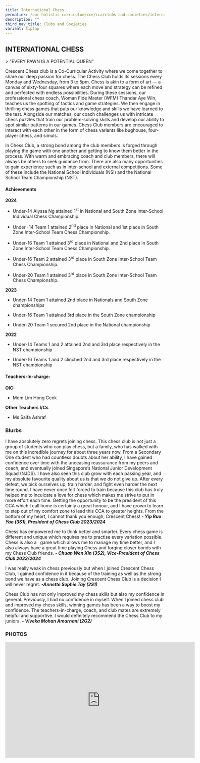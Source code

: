 ```yaml
---
title: International Chess
permalink: /our-holistic-curriculum/cce/cca/clubs-and-societies/international-chess/
description: ""
third_nav_title: Clubs and Societies
variant: tiptap
---
```

<h2><strong>INTERNATIONAL CHESS</strong></h2>
<p>&gt; "EVERY PAWN IS A POTENTIAL QUEEN"</p>
<p>Crescent Chess club is a Co-Curricular Activity where we come together
to share our deep passion for chess. The Chess Club holds its sessions
every Monday and Wednesday, from 3 to 5pm. Chess is akin to a form of art
— a canvas of sixty-four squares where each move and strategy can be refined
and perfected with endless possibilities. During these sessions, our professional
chess coach, Woman Fide Master (WFM) Thandar Aye Win, teaches us the spotting
of tactics and game strategies. We then engage in thrilling chess games
that puts our knowledge and skills we have learned to the test. Alongside
our matches, our coach challenges us with intricate chess puzzles that
train our problem-solving skills and develop our ability to spot similar
patterns in our games. Chess Club members are encouraged to interact with
each other in the form of chess variants like bughouse, four-player chess,
and simuls.</p>
<p>In Chess Club, a strong bond among the club members is forged through
playing the game with one another and getting to know them better in the
process. With warm and embracing coach and club members, there will always
be others to seek guidance from. There are also many opportunities to gain
experience such as in inter-school and external competitions. Some of these
include the National School Individuals (NSI) and the National School Team
Championship (NST).</p>
<h4><strong>Achievements</strong></h4>
<p><strong>2024</strong>
</p>
<ul data-tight="true" class="tight">
<li>
<p>Under-14 Alyssa Ng attained 1<sup>st</sup>&nbsp;in National and South
Zone Inter-School Individual Chess Championship.</p>
</li>
<li>
<p>Under -14 Team 1 attained 2<sup>nd</sup>&nbsp;place in National and 1st
place in South Zone Inter-School Team Chess Championship.</p>
</li>
<li>
<p>Under-16 Team 1 attained 3<sup>rd</sup>&nbsp;place in National and 2nd
place in South Zone Inter-School Team Chess Championship.</p>
</li>
<li>
<p>Under-16 Team 2 attained 3<sup>rd</sup>&nbsp;place in South Zone Inter-School
Team Chess Championship.</p>
</li>
<li>
<p>Under-20 Team 1 attained 3<sup>rd</sup>&nbsp;place in South Zone Inter-School
Team Chess Championship.</p>
</li>
</ul>
<p><strong>2023</strong>
</p>
<ul data-tight="true" class="tight">
<li>
<p>Under-14 Team 1 attained 2nd place in Nationals and South Zone championships</p>
</li>
<li>
<p>Under-16 Team 1 attained 3rd place in the South Zone championship</p>
</li>
<li>
<p>Under-20 Team 1 secured 2nd place in the National championship</p>
</li>
</ul>
<p><strong>2022</strong>
</p>
<ul data-tight="true" class="tight">
<li>
<p>Under-14 Teams 1 and 2 attained 2nd and 3rd place respectively in the
NST championship</p>
</li>
<li>
<p>Under-16 Teams 1 and 2 clinched 2nd and 3rd place respectively in the
NST championship</p>
</li>
</ul>
<h4><strong>Teachers-In-charge:</strong></h4>
<p><strong>OIC:</strong>
</p>
<ul data-tight="true" class="tight">
<li>
<p>Mdm Lim Hong Geok</p>
</li>
</ul>
<p><strong>Other Teachers I/Cs</strong>
</p>
<ul data-tight="true" class="tight">
<li>
<p>Ms Saifa Ashraf</p>
</li>
</ul>
<h3><strong>Blurbs</strong></h3>
<p>I have absolutely zero regrets joining chess. This chess club is not just
a group of students who can play chess, but a family, who has walked with
me on this incredible journey for about three years now. From a Secondary
One student who had countless doubts about her ability, I have gained confidence
over time with the unceasing reassurance from my peers and coach, and eventually
joined Singapore’s National Junior Development Squad (NJDS). I have also
seen this club grow with each passing year, and my absolute favourite quality
about us is that we do not give up. After every defeat, we pick ourselves
up, train harder, and fight even harder the next time round. I have never
once felt forced to train because this club has truly helped me to inculcate
a love for chess which makes me strive to put in more effort each time.
Getting the opportunity to be the president of this CCA which I call home
is certainly a great honour, and I have grown to learn to step out of my
comfort zone to lead this CCA to greater heights. From the bottom of my
heart, I cannot thank you enough, Crescent Chess! <strong><em>- Yip Ruo Yao (3S1), President of Chess Club 2023/2024</em></strong>
</p>
<p>Chess has empowered me to think better and smarter. Every chess game is
different and unique which requires me to practise every variation possible.
Chess is also a &nbsp;&nbsp;game which allows me to manage my time better,
and I also always have a great time playing Chess and forging closer bonds
with my Chess Club friends. <strong><em>- Chuan Wen Xin (3S2), Vice-President of Chess Club 2023/2024</em></strong>
</p>
<p>I was really weak in chess previously but when I joined Crescent Chess
Club, I gained confidence in it because of the training as well as the
strong bond we have as a chess club. Joining Crescent Chess Club is a decision
I will never regret. <strong><em>-Annette Sophie Tay (2S1)</em></strong>
</p>
<p>Chess Club has not only improved my chess skills but also my confidence
in general. Previously, I had no confidence in myself. When I joined chess
club and improved my chess skills, winning games has been a way to boost
my confidence. The teachers-in-charge, coach, and club mates are extremely
helpful and supportive. I would definitely recommend the Chess Club to
my juniors. <strong><em>- Viveka Mohan Amarnani (2G2)</em></strong>
</p>
<h3><strong>PHOTOS</strong></h3>
<div class="iframe-wrapper">
<iframe height="366" width="600" allowfullscreen="true" frameborder="0" src="https://docs.google.com/presentation/d/e/2PACX-1vQ52ccyDLzrzwhJTQ8VaTcGreF-i7vBdMHzzP_EJAUW3mMFyKTbNe3Nr8YMgLBnnRL5ZvXXZHJTCErI/embed?start=true&amp;loop=true&amp;delayms=3000"></iframe>
</div>
<p></p>